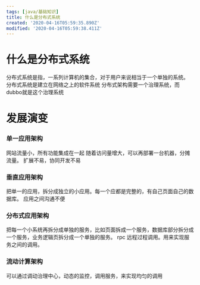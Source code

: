 ```yaml
---
tags: [java/基础知识]
title: 什么是分布式系统
created: '2020-04-16T05:59:35.890Z'
modified: '2020-04-16T05:59:38.411Z'
---
```


# 什么是分布式系统
分布式系统是指，一系列计算机的集合，对于用户来说相当于一个单独的系统。
分布式系统是建立在网络之上的软件系统
分布式架构需要一个治理系统，而dubbo就是这个治理系统
# 发展演变
### 单一应用架构
网站流量小，所有功能集成在一起
随着访问量增大，可以再部署一台机器，分摊流量。
扩展不易，协同开发不易
### 垂直应用架构
把单一的应用，拆分成独立的小应用。每一个应都是完整的，有自己页面自己的数据库。
应用之间沟通不便
### 分布式应用架构
把每一个小系统再拆分成单独的服务，比如页面拆成一个服务，数据库部分拆分成一个服务，业务逻辑页拆分成一个单独的服务。
rpc 远程过程调用。用来实现服务之间的调用。
### 流动计算架构
可以通过调动治理中心，动态的监控，调用服务，来实现均匀的调用
